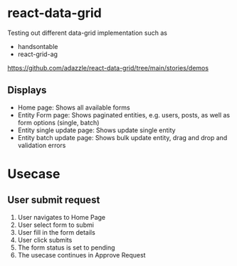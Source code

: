 # react-data-grid


Testing out different data-grid implementation such as

- handsontable
- react-grid-ag

https://github.com/adazzle/react-data-grid/tree/main/stories/demos

## Displays

- Home page: Shows all available forms
- Entity Form page: Shows paginated entities, e.g. users, posts, as well as form options (single, batch)
- Entity single update page: Shows update single entity
- Entity batch update page: Shows bulk update entity, drag and drop and validation errors

# Usecase

## User submit request

1. User navigates to Home Page
2. User select form to submi
3. User fill in the form details
4. User click submits
5. The form status is set to pending
6. The usecase continues in Approve Request
